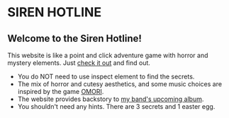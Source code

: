 # SIREN HOTLINE
## Welcome to the Siren Hotline!
This website is like a point and click adventure game with horror and mystery elements. Just [check it out](https://ollieiswoke.github.io/SirenHotline/) and find out. 

* You do NOT need to use inspect element to find the secrets. 
* The mix of horror and cutesy aesthetics, and some music choices are inspired by the game [OMORI](https://www.youtube.com/watch?v=erzgjfU271g&ab_channel=OMOCAT).
* The website provides backstory to [my band's upcoming album](https://open.spotify.com/artist/3lgOeT5tH9x7pWVtZIRZZg?si=aDaRtEaBTxu5U8L-hFygtQ&dl_branch=1).
* You shouldn't need any hints. There are 3 secrets and 1 easter egg.
